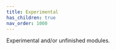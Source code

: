 ```yaml
---
title: Experimental
has_children: true
nav_order: 1000
---
```


Experimental and/or unfinished modules.

